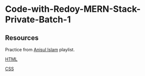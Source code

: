# Code-with-Redoy-MERN-Stack-Private-Batch-1

## Resources
Practice from [Anisul Islam](https://www.youtube.com/@anisul-islam) playlist.

[HTML](https://www.youtube.com/playlist?list=PLgH5QX0i9K3oHBr5dsumGwjUxByN5Lnw3)

[CSS](https://www.youtube.com/playlist?list=PLgH5QX0i9K3qjCBXjTmv7Xeh8MDUUVJDO)
